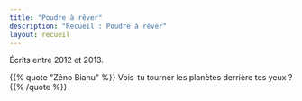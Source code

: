 ```yaml
---
title: "Poudre à rêver"
description: "Recueil : Poudre à rêver"
layout: recueil
---
```


Écrits entre 2012 et 2013.

{{% quote "Zéno Bianu" %}}
Vois-tu tourner les planètes derrière tes yeux ?
{{% /quote %}}
